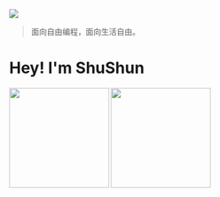 <img src="https://i.imgur.com/waxVImv.png" />


> 面向自由编程，面向生活自由。

# Hey! I'm ShuShun
<img height="180" src="https://github-readme-activity-graph.vercel.app/graph?username=GEKSS5289&theme=github-compact" align="left"/>
<img height="180" src="https://github-readme-streak-stats.herokuapp.com/?user=GEKSS5289" align="left"/>
